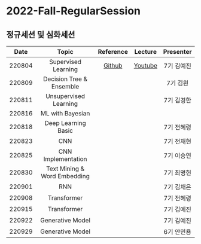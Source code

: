 # 2022-Fall-RegularSession
## 정규세션 및 심화세션
|Date|Topic|Reference|Lecture|Presenter|
|:---:|:---:|:---:|:---:|:---:|
|220804|Supervised Learning|[Github](https://github.com/DataScience-Lab-Yonsei/2022-Fall-RegularSession/tree/main/220804%20Supervised%20Learning/%EC%9E%90%EB%A3%8C)|[Youtube](https://youtu.be/3ULCzqKk4Js)|7기 김예진|
|220809|Decision Tree & Ensemble|||7기 김원|
|220811|Unsupervised Learning|||7기 김경한|
|220816|ML with Bayesian||||
|220818|Deep Learning Basic|||7기 전혜령|
|220823|CNN|||7기 전재현|
|220825|CNN Implementation|||7기 이승연|
|220830|Text Mining & Word Embedding|||7기 최명헌|
|220901|RNN|||7기 김채은|
|220908|Transformer|||7기 전혜령|
|220915|Transformer|||7기 김예진|
|220922|Generative Model|||7기 김예진|
|220929|Generative Model|||6기 안민용|

